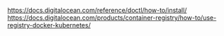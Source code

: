 https://docs.digitalocean.com/reference/doctl/how-to/install/
https://docs.digitalocean.com/products/container-registry/how-to/use-registry-docker-kubernetes/
